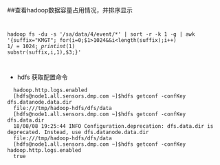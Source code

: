##查看hadoop数据容量占用情况，并排序显示
<code>

hadoop fs -du -s '/sa/data/4/event/*' | sort -r -k 1 -g | awk '{suffix="KMGT"; for(i=0;$1>1024&&i<length(suffix);i++) $1/=1024; print int($1) substr(suffix,i,1),$3;}'

</code>

* hdfs 获取配置命令

```
  hadoop.http.logs.enabled
  [hdfs@node1.all.sensors.dmp.com ~]$hdfs getconf -confKey dfs.datanode.data.dir
  file:///tmp/hadoop-hdfs/dfs/data
  [hdfs@node1.all.sensors.dmp.com ~]$hdfs getconf -confKey dfs.data.dir
  18/08/08 19:25:44 INFO Configuration.deprecation: dfs.data.dir is deprecated. Instead, use dfs.datanode.data.dir
  file:///tmp/hadoop-hdfs/dfs/data
  [hdfs@node1.all.sensors.dmp.com ~]$hdfs getconf -confKey hadoop.http.logs.enabled
  true
```
